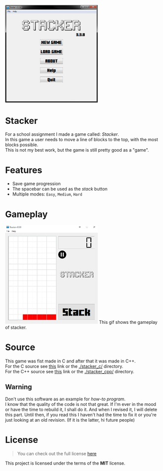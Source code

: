<img src="./misc/images/main_menu.png" alt="gameplay" width="300">

# Stacker
For a school assignment I made a game called: *Stacker*.  
In this game a user needs to move a line of blocks to the top, with the most blocks possible.  
This is not my best work, but the game is still pretty good as a "game".

# Features
* Save game progression
* The spacebar can be used as the *stack* button
* Multiple modes: `Easy`, `Medium`, `Hard`

# Gameplay
<img src="./misc/images/gameplay_cpp.gif" alt="gameplay" width="300">  
This gif shows the gameplay of stacker.

# Source
This game was fist made in C and after that it was made in C++.  
For the C source see [this](./stacker_c/) link or the [./stacker_c/](./stacker_c/) directory.  
For the C++ source see [this](./stacker_cpp/) link or the [./stacker_cpp/](./stacker_cpp) directory.  

## Warning
Don't use this software as an example for *how-to program*.  
I know that the quality of the code is not that great. If I'm ever in the mood or have the time to rebuild it, I shall do it. And when I revised it, I will delete this part.   Until then, if you read this I haven't had the time to fix it or you're just looking at an old revision. (If it is the latter, hi future people)

# License
>You can check out the full license [here](LICENSE)

This project is licensed under the terms of the **MIT** license.

